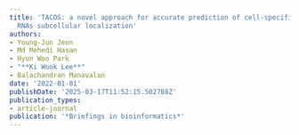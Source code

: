 ```yaml
---
title: 'TACOS: a novel approach for accurate prediction of cell-specific long noncoding
  RNAs subcellular localization'
authors:
- Young-Jun Jeon
- Md Mehedi Hasan
- Hyun Woo Park
- "**Ki Wook Lee**"
- Balachandran Manavalan
date: '2022-01-01'
publishDate: '2025-03-17T11:52:15.502788Z'
publication_types:
- article-journal
publication: '*Briefings in bioinformatics*'
---
```

